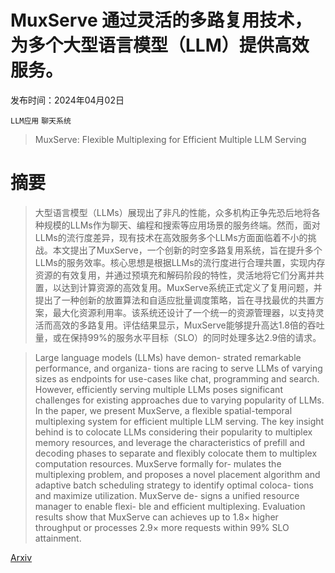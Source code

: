 # MuxServe 通过灵活的多路复用技术，为多个大型语言模型（LLM）提供高效服务。

发布时间：2024年04月02日

`LLM应用` `聊天系统`

> MuxServe: Flexible Multiplexing for Efficient Multiple LLM Serving

# 摘要

> 大型语言模型（LLMs）展现出了非凡的性能，众多机构正争先恐后地将各种规模的LLMs作为聊天、编程和搜索等应用场景的服务终端。然而，面对LLMs的流行度差异，现有技术在高效服务多个LLMs方面面临着不小的挑战。本文提出了MuxServe，一个创新的时空多路复用系统，旨在提升多个LLMs的服务效率。核心思想是根据LLMs的流行度进行合理共置，实现内存资源的有效复用，并通过预填充和解码阶段的特性，灵活地将它们分离并共置，以达到计算资源的高效复用。MuxServe系统正式定义了复用问题，并提出了一种创新的放置算法和自适应批量调度策略，旨在寻找最优的共置方案，最大化资源利用率。该系统还设计了一个统一的资源管理器，以支持灵活而高效的多路复用。评估结果显示，MuxServe能够提升高达1.8倍的吞吐量，或在保持99%的服务水平目标（SLO）的同时处理多达2.9倍的请求。

> Large language models (LLMs) have demon- strated remarkable performance, and organiza- tions are racing to serve LLMs of varying sizes as endpoints for use-cases like chat, programming and search. However, efficiently serving multiple LLMs poses significant challenges for existing approaches due to varying popularity of LLMs. In the paper, we present MuxServe, a flexible spatial-temporal multiplexing system for efficient multiple LLM serving. The key insight behind is to colocate LLMs considering their popularity to multiplex memory resources, and leverage the characteristics of prefill and decoding phases to separate and flexibly colocate them to multiplex computation resources. MuxServe formally for- mulates the multiplexing problem, and proposes a novel placement algorithm and adaptive batch scheduling strategy to identify optimal coloca- tions and maximize utilization. MuxServe de- signs a unified resource manager to enable flexi- ble and efficient multiplexing. Evaluation results show that MuxServe can achieves up to $1.8\times$ higher throughput or processes $2.9\times$ more requests within $99\%$ SLO attainment.

[Arxiv](https://arxiv.org/abs/2404.02015)